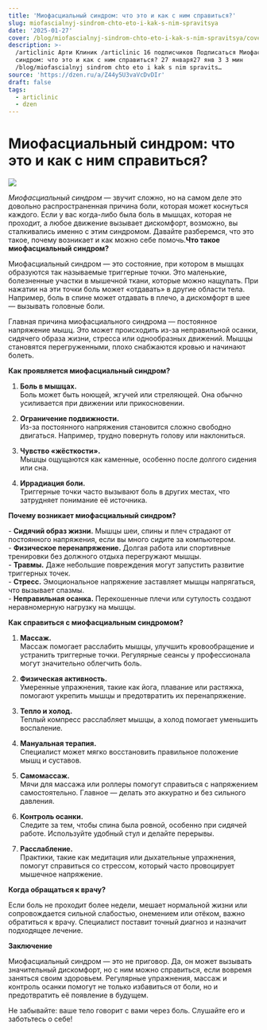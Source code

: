 ```yaml
---
title: 'Миофасциальный синдром: что это и как с ним справиться?'
slug: miofascialnyj-sindrom-chto-eto-i-kak-s-nim-spravitsya
date: '2025-01-27'
cover: /blog/miofascialnyj-sindrom-chto-eto-i-kak-s-nim-spravitsya/cover.jpg
description: >-
  /articlinic Арти Клиник /articlinic 16 подписчиков Подписаться Миофасциальный
  синдром: что это и как с ним справиться? 27 января27 янв 3 3 мин
  /blog/miofascialnyj sindrom chto eto i kak s nim spravits…
source: 'https://dzen.ru/a/Z44y5U3vaVcDvDIr'
draft: false
tags:
  - articlinic
  - dzen
---
```


# Миофасциальный синдром: что это и как с ним справиться?

![](/blog/miofascialnyj-sindrom-chto-eto-i-kak-s-nim-spravitsya/img-0.jpg)

_Миофасциальный синдром_ — звучит сложно, но на самом деле это довольно распространенная причина боли, которая может коснуться каждого. Если у вас когда-либо была боль в мышцах, которая не проходит, а любое движение вызывает дискомфорт, возможно, вы сталкивались именно с этим синдромом. Давайте разберемся, что это такое, почему возникает и как можно себе помочь.**Что такое миофасциальный синдром?**  
  
Миофасциальный синдром — это состояние, при котором в мышцах образуются так называемые триггерные точки. Это маленькие, болезненные участки в мышечной ткани, которые можно нащупать. При нажатии на эти точки боль может «отдавать» в другие области тела. Например, боль в спине может отдавать в плечо, а дискомфорт в шее — вызывать головные боли.  
  
Главная причина миофасциального синдрома — постоянное напряжение мышц. Это может происходить из-за неправильной осанки, сидячего образа жизни, стресса или однообразных движений. Мышцы становятся перегруженными, плохо снабжаются кровью и начинают болеть.  
  
**Как проявляется миофасциальный синдром?**  
  
1. **Боль в мышцах.**  
Боль может быть ноющей, жгучей или стреляющей. Она обычно усиливается при движении или прикосновении.  
  
1. **Ограничение подвижности.**  
Из-за постоянного напряжения становится сложно свободно двигаться. Например, трудно повернуть голову или наклониться.  
  
1. **Чувство «жёсткости».**  
Мышцы ощущаются как каменные, особенно после долгого сидения или сна.  
  
1. **Иррадиация боли.**  
Триггерные точки часто вызывают боль в других местах, что затрудняет понимание её источника.  
  
**Почему возникает миофасциальный синдром?**  
  
\- **Сидячий образ жизни.** Мышцы шеи, спины и плеч страдают от постоянного напряжения, если вы много сидите за компьютером.  
\- **Физическое перенапряжение.** Долгая работа или спортивные тренировки без должного отдыха перегружают мышцы.  
\- **Травмы.** Даже небольшие повреждения могут запустить развитие триггерных точек.  
\- **Стресс.** Эмоциональное напряжение заставляет мышцы напрягаться, что вызывает спазмы.  
\- **Неправильная осанка.** Перекошенные плечи или сутулость создают неравномерную нагрузку на мышцы.  
  
**Как справиться с миофасциальным синдромом?**  
  
1. **Массаж.**  
Массаж помогает расслабить мышцы, улучшить кровообращение и устранить триггерные точки. Регулярные сеансы у профессионала могут значительно облегчить боль.  
  
2. **Физическая активность.**  
Умеренные упражнения, такие как йога, плавание или растяжка, помогают укрепить мышцы и предотвратить их перенапряжение.  
  
3. **Тепло и холод.**  
Теплый компресс расслабляет мышцы, а холод помогает уменьшить воспаление.  
  
4. **Мануальная терапия.**  
Специалист может мягко восстановить правильное положение мышц и суставов.  
  
5. **Самомассаж.**  
Мячи для массажа или роллеры помогут справиться с напряжением самостоятельно. Главное — делать это аккуратно и без сильного давления.  
  
6. **Контроль осанки.**  
Следите за тем, чтобы спина была ровной, особенно при сидячей работе. Используйте удобный стул и делайте перерывы.  
  
7. **Расслабление.**  
Практики, такие как медитация или дыхательные упражнения, помогут справиться со стрессом, который часто провоцирует мышечное напряжение.  
  
**Когда обращаться к врачу?**  
  
Если боль не проходит более недели, мешает нормальной жизни или сопровождается сильной слабостью, онемением или отёком, важно обратиться к врачу. Специалист поставит точный диагноз и назначит подходящее лечение.  
  
**Заключение**  
  
Миофасциальный синдром — это не приговор. Да, он может вызывать значительный дискомфорт, но с ним можно справиться, если вовремя заняться своим здоровьем. Регулярные упражнения, массаж и контроль осанки помогут не только избавиться от боли, но и предотвратить её появление в будущем.  
  
Не забывайте: ваше тело говорит с вами через боль. Слушайте его и заботьтесь о себе!